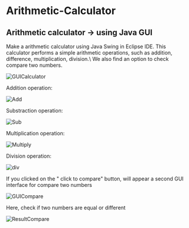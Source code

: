 # Arithmetic-Calculator
Arithmetic calculator -> using Java GUI
----------------------------------------------

Make a arithmetic calculator using Java Swing in Eclipse IDE. This calculator performs a simple arithmetic operations, such as addition, difference, multiplication, division.\\
We also find an option to check compare two numbers.

![GUICalculator](https://user-images.githubusercontent.com/72825756/127770220-40bab869-1a41-43ad-b963-008b65590145.JPG)

Addition operation:

![Add](https://user-images.githubusercontent.com/72825756/127770235-efacce81-9f39-4a1c-baac-a6553911ffd9.JPG)


Substraction operation:

![Sub](https://user-images.githubusercontent.com/72825756/127770256-15a4f703-3f57-444f-a9eb-2688507902cb.JPG)


Multiplication operation:

![Multiply](https://user-images.githubusercontent.com/72825756/127770258-38608648-53c5-4a29-97e3-12530dd12e01.JPG)


Division operation: 

![div](https://user-images.githubusercontent.com/72825756/127770269-3480d8dd-0431-424c-a2cd-522b208621cf.JPG)


If you clicked on the " click to compare" button, will appear a second GUI interface for compare two numbers

![GUICompare](https://user-images.githubusercontent.com/72825756/127770293-333cf556-dc94-4cb1-947a-1045c881e6fe.JPG)

Here, check if two numbers are equal or different

![ResultCompare](https://user-images.githubusercontent.com/72825756/127770318-fadc71b4-5cff-4e23-aead-f46335998352.JPG)



